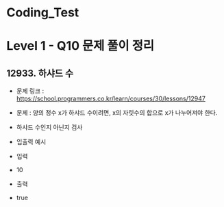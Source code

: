 # Coding_Test

# Level 1 - Q10 문제 풀이 정리

## 12933. 하샤드 수
- 문제 링크 : https://school.programmers.co.kr/learn/courses/30/lessons/12947
- 문제 : 양의 정수 x가 하샤드 수이려면, x의 자릿수의 합으로 x가 나누어져야 한다.
- 하샤드 수인지 아닌지 검사

- 입출력 예시
- 입력
- 10
- 출력
- true
